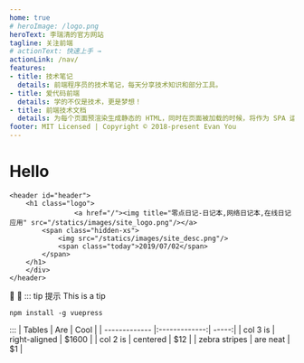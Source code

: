 ```yaml
---
home: true
# heroImage: /logo.png
heroText: 李瑞清的官方网站
tagline: 关注前端
# actionText: 快速上手 →
actionLink: /nav/
features:
- title: 技术笔记
  details: 前端程序员的技术笔记，每天分享技术知识和部分工具。
- title: 爱代码前端
  details: 学的不仅是技术，更是梦想！
- title: 前端技术文档
  details: 为每个页面预渲染生成静态的 HTML，同时在页面被加载的时候，将作为 SPA 运行。
footer: MIT Licensed | Copyright © 2018-present Evan You
---
```


# Hello

```js{2,3,4,5}
<header id="header">
    <h1 class="logo">
                <a href="/"><img title="零点日记-日记本,网络日记本,在线日记应用" src="/statics/images/site_logo.png"/></a>
        <span class="hidden-xs">
            <img src="/statics/images/site_desc.png"/>
            <span class="today">2019/07/02</span>
        </span>
    </h1>
    </div>
</header>

```
:tada: :100: 
::: tip 提示
This is a tip 

    npm install -g vuepress
:::
| Tables        | Are           | Cool  |
| ------------- |:-------------:| -----:|
| col 3 is      | right-aligned | $1600 |
| col 2 is      | centered      |   $12 |
| zebra stripes | are neat      |    $1 |